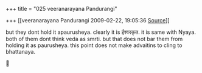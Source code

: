 +++
title = "025 veeranarayana Pandurangi"

+++
[[veeranarayana Pandurangi	2009-02-22, 19:05:36 [Source](https://groups.google.com/g/bvparishat/c/hZqpk6y2ROg)]]



but they dont hold it apaurusheya. clearly it is ईश्वरकृत. it is same with Nyaya. both of them dont think veda as smrti. but that does not bar them from holding it as paurusheya. this point does not make advaitins to cling to bhattanaya.



